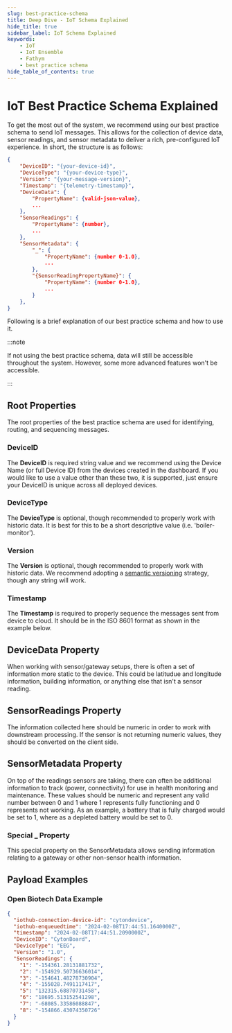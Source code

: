 ```yaml
---
slug: best-practice-schema
title: Deep Dive - IoT Schema Explained
hide_title: true
sidebar_label: IoT Schema Explained 
keywords:
    - IoT
    - IoT Ensemble
    - Fathym
    - best practice schema
hide_table_of_contents: true
---
```


# IoT Best Practice Schema Explained

To get the most out of the system, we recommend using our best practice schema to send IoT messages. This allows for the collection of device data, sensor readings, and sensor metadata to deliver a rich, pre-configured IoT experience.   In short, the structure is as follows:

```json
{
    "DeviceID": "{your-device-id}",
    "DeviceType": "{your-device-type}",
    "Version": "{your-message-version}",
    "Timestamp": "{telemetry-timestamp}",
    "DeviceData": {
        "PropertyName": {valid-json-value},
        ...
    },
    "SensorReadings": {
        "PropertyName": {number},
        ...
    },
    "SensorMetadata": {
        "_": {
            "PropertyName": {number 0-1.0},
            ...
        },
        "{SensorReadingPropertyName}": {
            "PropertyName": {number 0-1.0},
            ...
        }
    },
}
```

Following is a brief explanation of our best practice schema and how to use it.

:::note

If not using the best practice schema, data will still be accessible throughout the system. However, some more advanced features won't be accessible.

:::

## Root Properties

The root properties of the best practice schema are used for identifying, routing, and sequencing messages.

### DeviceID

The **DeviceID** is required string value and we recommend using the Device Name (or full Device ID) from the devices created in the dashboard.  If you would like to use a value other than these two, it is supported, just ensure your DeviceID is unique across all deployed devices.

### DeviceType

The **DeviceType** is optional, though recommended to properly work with historic data.  It is best for this to be a short descriptive value (i.e. 'boiler-monitor').

### Version

The **Version** is optional, though recommended to properly work with historic data.  We recommend adopting a [semantic versioning](https://semver.org/) strategy, though any string will work.

### Timestamp

The **Timestamp** is required to properly sequence the messages sent from device to cloud.  It should be in the ISO 8601 format as shown in the example below.

## **DeviceData** Property

When working with sensor/gateway setups, there is often a set of information more static to the device.  This could be latitudue and longitude information, building information, or anything else that isn't a sensor reading.

## **SensorReadings** Property

The information collected here should be numeric in order to work with downstream processing.  If the sensor is not returning numeric values, they should  be converted on the client side.

## **SensorMetadata** Property
On top of the readings sensors are taking, there can often be additional information to track (power, connectivity) for use in health monitoring and maintenance.  These values should be numeric and represent any valid number between 0 and 1 where 1 represents fully functioning and 0 represents not working.  As an example, a battery that is fully charged would be set to 1, where as a depleted battery would be set to 0.

### Special **_** Property

This special property on the SensorMetadata allows sending information relating to a gateway or other non-sensor health information.

## Payload Examples

### Open Biotech Data Example

```json
{
  "iothub-connection-device-id": "cytondevice",
  "iothub-enqueuedtime": "2024-02-08T17:44:51.1640000Z",
  "timestamp": "2024-02-08T17:44:51.2090000Z",
  "DeviceID": "CytonBoard",
  "DeviceType": "EEG",
  "Version": "1.0",
  "SensorReadings": {
    "1": "-154361.28131881732",
    "2": "-154929.50736636014",
    "3": "-154641.48278730904",
    "4": "-155028.7491117417",
    "5": "132315.68870731458",
    "6": "18695.513152541298",
    "7": "-68085.33586088847",
    "8": "-154866.43074350726"
  }
}
```
